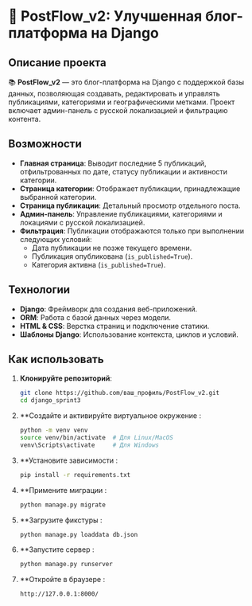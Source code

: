 # 🌟 PostFlow_v2: Улучшенная блог-платформа на Django

## Описание проекта

📚 **PostFlow_v2** — это блог-платформа на Django с поддержкой базы данных, позволяющая создавать, редактировать и управлять публикациями, категориями и географическими метками. Проект включает админ-панель с русской локализацией и фильтрацию контента.

## Возможности

- **Главная страница**: Выводит последние 5 публикаций, отфильтрованных по дате, статусу публикации и активности категории.  
- **Страница категории**: Отображает публикации, принадлежащие выбранной категории.  
- **Страница публикации**: Детальный просмотр отдельного поста.  
- **Админ-панель**: Управление публикациями, категориями и локациями с русской локализацией.  
- **Фильтрация**: Публикации отображаются только при выполнении следующих условий:  
  - Дата публикации не позже текущего времени.  
  - Публикация опубликована (`is_published=True`).  
  - Категория активна (`is_published=True`).  

## Технологии

- **Django**: Фреймворк для создания веб-приложений.  
- **ORM**: Работа с базой данных через модели.  
- **HTML & CSS**: Верстка страниц и подключение статики.  
- **Шаблоны Django**: Использование контекста, циклов и условий.

## Как использовать

1. **Клонируйте репозиторий**:
   ```bash
   git clone https://github.com/ваш_профиль/PostFlow_v2.git
   cd django_sprint3
2. **Создайте и активируйте виртуальное окружение :
   ```bash
   python -m venv venv
   source venv/bin/activate  # Для Linux/MacOS
   venv\Scripts\activate     # Для Windows
   ```
3. **Установите зависимости :
   ```bash
   pip install -r requirements.txt
   ```
4. **Примените миграции :
   ```bash
   python manage.py migrate
   ```
5. **Загрузите фикстуры :
   ```bash
   python manage.py loaddata db.json
   ```
6. **Запустите сервер :
   ```bash
   python manage.py runserver
   ```
7. **Откройте в браузере :
   ```bash
   http://127.0.0.1:8000/
   ```
